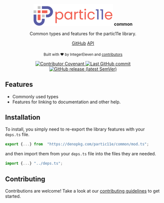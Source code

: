 <p align="center">
  <img alt="partic11e logo" height="70" src="static/img/banner.png" />
  <strong>common</strong>
</p>

<p align="center">
  Common types and features for the partic11e library.
</p>

<nav class="project-links" align="center">
    <a href="https://github.com/partic11e/common">GitHub</a>
    <a href="/#/common/api/">API</a>
</nav>

<p align="center">
  <sub>Built with ❤ by IntegerEleven and <a href="https://github.com/partic11e/common/graphs/contributors">contributors</a></sub>
</p>

<p align="center">
  <!-- Badges -->
  <a href="/#CODE_OF_CONDUCT">
    <img alt="Contributor Covenant" src="https://img.shields.io/badge/Contributor%20Covenant-2.1-4baaaa.svg?style=flat-square" />
  </a>
  <a href="https://github.com/partic11e/common/commits/main">
    <img alt="Last GitHub commit" src="https://img.shields.io/github/last-commit/partic11e/common.svg?style=flat-square" />
  </a>
  <a href="https://github.com/partic11e/common/releases">
    <img alt="GitHub release (latest SemVer)" src="https://img.shields.io/github/v/release/partic11e/common?style=flat-square" />
  </a>
</p>

## Features

- Commonly used types
- Features for linking to documentation and other help.

## Installation

To install, you simply need to re-export the library features with your
`deps.ts` file.

```ts
export {...} from  "https://denopkg.com/partic11e/common/mod.ts";
```

and then import them from your `deps.ts` file into the files they are needed.

```ts
import {...} "../deps.ts";
```

## Contributing

Contributions are welcome! Take a look at our [contributing guidelines](/common/CONTRIBUTING) to get started.
